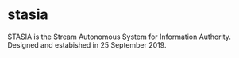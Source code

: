 # stasia

STASIA is the Stream Autonomous System for Information Authority.
Designed and estabished in 25 September 2019.
